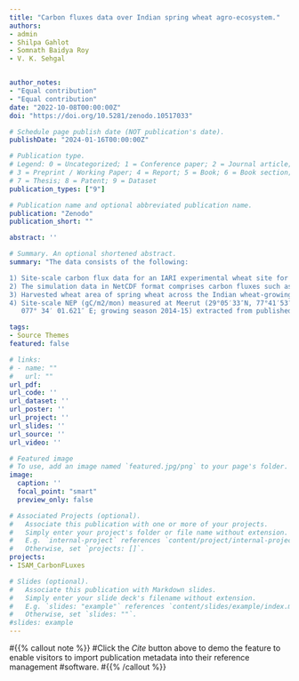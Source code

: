 ```yaml
---
title: "Carbon fluxes data over Indian spring wheat agro-ecosystem."
authors:
- admin
- Shilpa Gahlot
- Somnath Baidya Roy
- V. K. Sehgal


author_notes:
- "Equal contribution"
- "Equal contribution"
date: "2022-10-08T00:00:00Z"
doi: "https://doi.org/10.5281/zenodo.10517033"

# Schedule page publish date (NOT publication's date).
publishDate: "2024-01-16T00:00:00Z"

# Publication type.
# Legend: 0 = Uncategorized; 1 = Conference paper; 2 = Journal article;
# 3 = Preprint / Working Paper; 4 = Report; 5 = Book; 6 = Book section;
# 7 = Thesis; 8 = Patent; 9 = Dataset
publication_types: ["9"]

# Publication name and optional abbreviated publication name.
publication: "Zenodo"
publication_short: ""

abstract: ''

# Summary. An optional shortened abstract.
summary: "The data consists of the following:

1) Site-scale carbon flux data for an IARI experimental wheat site for the growing season 2013–2014 in New Delhi (28°40' N, 77°12' E).
2) The simulation data in NetCDF format comprises carbon fluxes such as GPP, NPP, Ra, Rh, and NEE.
3) Harvested wheat area of spring wheat across the Indian wheat-growing regions.
4) Site-scale NEP (gC/m2/mon) measured at Meerut (29°05′33″N, 77°41′53″E; growing season 2009-2010) and Saharanpur (29° 52′ 19.139″ N and   
   077° 34′ 01.621″ E; growing season 2014-15) extracted from published work (Patel et al., 2011; Patel et al., 2021, respectively)"

tags:
- Source Themes
featured: false

# links:
# - name: ""
#   url: ""
url_pdf: 
url_code: ''
url_dataset: ''
url_poster: ''
url_project: ''
url_slides: ''
url_source: ''
url_video: ''

# Featured image
# To use, add an image named `featured.jpg/png` to your page's folder. 
image:
  caption: ''
  focal_point: "smart"
  preview_only: false

# Associated Projects (optional).
#   Associate this publication with one or more of your projects.
#   Simply enter your project's folder or file name without extension.
#   E.g. `internal-project` references `content/project/internal-project/index.md`.
#   Otherwise, set `projects: []`.
projects: 
- ISAM_CarbonFLuxes

# Slides (optional).
#   Associate this publication with Markdown slides.
#   Simply enter your slide deck's filename without extension.
#   E.g. `slides: "example"` references `content/slides/example/index.md`.
#   Otherwise, set `slides: ""`.
#slides: example
---
```


#{{% callout note %}}
#Click the *Cite* button above to demo the feature to enable visitors to import publication metadata into their reference management #software.
#{{% /callout %}}
